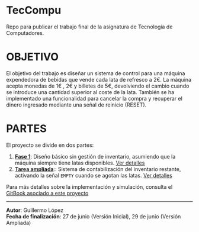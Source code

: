 # TecCompu

Repo para publicar el trabajo final de la asignatura de Tecnología de Computadores.

# OBJETIVO

El objetivo del trabajo es diseñar un sistema de control para una máquina expendedora de bebidas que vende cada lata de refresco a 2€. La máquina acepta monedas de 1€ , 2€ y billetes de 5€, devolviendo el cambio cuando se introduce una cantidad superior al coste de la lata. También se ha implementado una funcionalidad para cancelar la compra y recuperar el dinero ingresado mediante una señal de reinicio (RESET).

# PARTES

El proyecto se divide en dos partes:
1. [**Fase 1**](https://github.com/Lopezalcuadrad0/TecCompu/tree/main/Parte1): Diseño básico sin gestión de inventario, asumiendo que la máquina siempre tiene latas disponibles. [Ver detalles](https://lopezalcuadrado.gitbook.io/teccompu/trabajo-sin-ampliar)
1. [**Tarea ampliada**](https://github.com/Lopezalcuadrad0/TecCompu/tree/main/Ampliacion):: Sistema de contabilización del inventario restante, activando la señal `EMPTY` cuando se agotan las latas. [Ver detalles](https://lopezalcuadrado.gitbook.io/teccompu/amplicion)

Para más detalles sobre la implementación y simulación, consulta el [GitBook asociado a este proyecto](https://lopezalcuadrado.gitbook.io/teccompu)

---

**Autor**: Guillermo López  
**Fecha de finalización**: 27 de junio (Versión Inicial), 29 de junio (Versión Ampliada)
